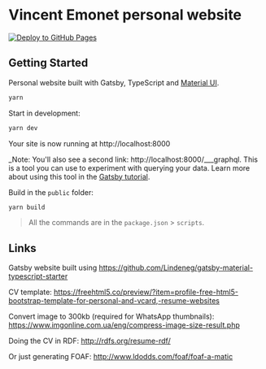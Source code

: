 # Vincent Emonet personal website

[![Deploy to GitHub Pages](https://github.com/vemonet/vemonet.github.io/actions/workflows/deploy.yml/badge.svg)](https://github.com/vemonet/vemonet.github.io/actions/workflows/deploy.yml)

## Getting Started

Personal website built with Gatsby, TypeScript and [Material UI](https://material-ui.com/).

```bash
yarn
```

Start in development:

```bash
yarn dev
```

Your site is now running at http://localhost:8000

_Note: You'll also see a second link: http://localhost:8000/___graphql. This is a tool you can use to experiment with querying your data. Learn more about using this tool in the [Gatsby tutorial](https://www.gatsbyjs.org/tutorial/part-five/#introducing-graphiql).

Build in the `public` folder:

```bash
yarn build
```

> All the commands are in the `package.json` > `scripts`.

## Links

Gatsby website built using https://github.com/Lindeneg/gatsby-material-typescript-starter

CV template: https://freehtml5.co/preview/?item=profile-free-html5-bootstrap-template-for-personal-and-vcard,-resume-websites

Convert image to 300kb (required for WhatsApp thumbnails): https://www.imgonline.com.ua/eng/compress-image-size-result.php

Doing the CV in RDF: http://rdfs.org/resume-rdf/

Or just generating FOAF: http://www.ldodds.com/foaf/foaf-a-matic